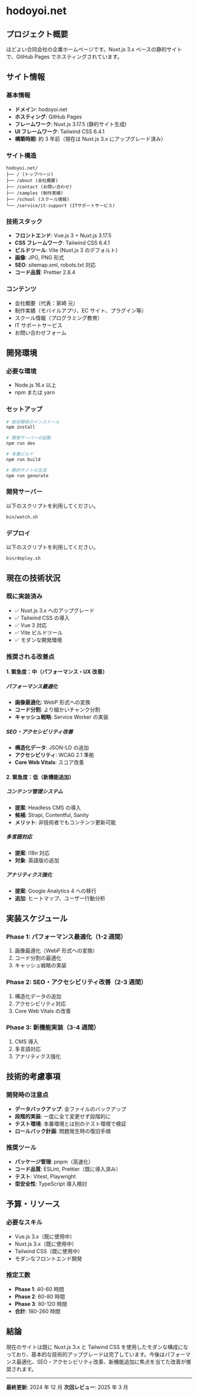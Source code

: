 # hodoyoi.net

## プロジェクト概要

ほどよい合同会社の企業ホームページです。Nuxt.js 3.x ベースの静的サイトで、GitHub Pages でホスティングされています。

## サイト情報

### 基本情報

- **ドメイン**: hodoyoi.net
- **ホスティング**: GitHub Pages
- **フレームワーク**: Nuxt.js 3.17.5 (静的サイト生成)
- **UI フレームワーク**: Tailwind CSS 6.4.1
- **構築時期**: 約 3 年前（現在は Nuxt.js 3.x にアップグレード済み）

### サイト構造

```
hodoyoi.net/
├── / (トップページ)
├── /about (会社概要)
├── /contact (お問い合わせ)
├── /samples (制作実績)
├── /school (スクール情報)
└── /service/it-support (ITサポートサービス)
```

### 技術スタック

- **フロントエンド**: Vue.js 3 + Nuxt.js 3.17.5
- **CSS フレームワーク**: Tailwind CSS 6.4.1
- **ビルドツール**: Vite (Nuxt.js 3 のデフォルト)
- **画像**: JPG, PNG 形式
- **SEO**: sitemap.xml, robots.txt 対応
- **コード品質**: Prettier 2.8.4

### コンテンツ

- 会社概要（代表：家崎 元）
- 制作実績（モバイルアプリ、EC サイト、プラグイン等）
- スクール情報（プログラミング教育）
- IT サポートサービス
- お問い合わせフォーム

## 開発環境

### 必要な環境

- Node.js 16.x 以上
- npm または yarn

### セットアップ

```bash
# 依存関係のインストール
npm install

# 開発サーバーの起動
npm run dev

# 本番ビルド
npm run build

# 静的サイトの生成
npm run generate
```

### 開発サーバー

以下のスクリプトを利用してください。

```bash
bin/watch.sh
```

### デプロイ

以下のスクリプトを利用してください。

```bash
bin/deploy.sh
```

## 現在の技術状況

### 既に実装済み

- ✅ Nuxt.js 3.x へのアップグレード
- ✅ Tailwind CSS の導入
- ✅ Vue 3 対応
- ✅ Vite ビルドツール
- ✅ モダンな開発環境

### 推奨される改善点

#### 1. 緊急度：中（パフォーマンス・UX 改善）

##### パフォーマンス最適化

- **画像最適化**: WebP 形式への変換
- **コード分割**: より細かいチャンク分割
- **キャッシュ戦略**: Service Worker の実装

##### SEO・アクセシビリティ改善

- **構造化データ**: JSON-LD の追加
- **アクセシビリティ**: WCAG 2.1 準拠
- **Core Web Vitals**: スコア改善

#### 2. 緊急度：低（新機能追加）

##### コンテンツ管理システム

- **提案**: Headless CMS の導入
- **候補**: Strapi, Contentful, Sanity
- **メリット**: 非技術者でもコンテンツ更新可能

##### 多言語対応

- **提案**: i18n 対応
- **対象**: 英語版の追加

##### アナリティクス強化

- **提案**: Google Analytics 4 への移行
- **追加**: ヒートマップ、ユーザー行動分析

## 実装スケジュール

### Phase 1: パフォーマンス最適化（1-2 週間）

1. 画像最適化（WebP 形式への変換）
2. コード分割の最適化
3. キャッシュ戦略の実装

### Phase 2: SEO・アクセシビリティ改善（2-3 週間）

1. 構造化データの追加
2. アクセシビリティ対応
3. Core Web Vitals の改善

### Phase 3: 新機能実装（3-4 週間）

1. CMS 導入
2. 多言語対応
3. アナリティクス強化

## 技術的考慮事項

### 開発時の注意点

- **データバックアップ**: 全ファイルのバックアップ
- **段階的実装**: 一度に全て変更せず段階的に
- **テスト環境**: 本番環境とは別のテスト環境で検証
- **ロールバック計画**: 問題発生時の復旧手順

### 推奨ツール

- **パッケージ管理**: pnpm（高速化）
- **コード品質**: ESLint, Prettier（既に導入済み）
- **テスト**: Vitest, Playwright
- **型安全性**: TypeScript 導入検討

## 予算・リソース

### 必要なスキル

- Vue.js 3.x（既に使用中）
- Nuxt.js 3.x（既に使用中）
- Tailwind CSS（既に使用中）
- モダンなフロントエンド開発

### 推定工数

- **Phase 1**: 40-60 時間
- **Phase 2**: 60-80 時間
- **Phase 3**: 80-120 時間
- **合計**: 180-260 時間

## 結論

現在のサイトは既に Nuxt.js 3.x と Tailwind CSS を使用したモダンな構成になっており、基本的な技術的アップグレードは完了しています。今後はパフォーマンス最適化、SEO・アクセシビリティ改善、新機能追加に焦点を当てた改善が推奨されます。

---

**最終更新**: 2024 年 12 月
**次回レビュー**: 2025 年 3 月

